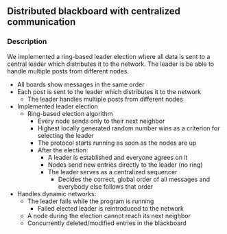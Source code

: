 ## Distributed blackboard with centralized communication

### Description
We implemented a ring-based leader election where all data is sent to a central leader which distributes it to the network. The leader is be able to handle multiple posts from different nodes.

 - All boards show messages in the same order
 - Each post is sent to the leader which distributes it to the network
   - The leader handles multiple posts from different nodes
 - Implemented leader election
   - Ring-based election algorithm
     - Every node sends only to their next neighbor
     - Highest locally generated random number wins as a criterion for selecting the leader
     - The protocol starts running as soon as the nodes are up
     - After the election:
       - A leader is established and everyone agrees on it
       - Nodes send new entries directly to the leader (no ring)
       - The leader serves as a centralized sequencer
         - Decides the correct, global order of all messages and everybody else follows that order
 - Handles dynamic networks:
   - The leader fails while the program is running
     - Failed elected leader is reintroduced to the network
   - A node during the election cannot reach its next neighbor
   - Concurrently deleted/modified entries in the blackboard
